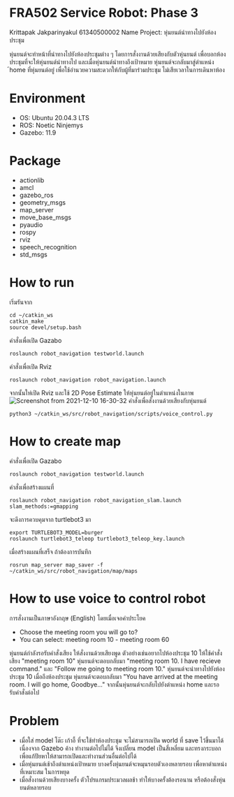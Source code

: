 # FRA502 Service Robot: Phase 3
Krittapak Jakparinyakul 61340500002
Name Project: หุ่นยนต์นำทางไปยังห้องประชุม

หุ่นยนต์จะทำหน้าที่นำทางไปยังห้องประชุมต่าง ๆ โดยการสั่งงานด้วยเสียงกับตัวหุ่นยนต์ เพื่อบอกห้องประชุมที่จะให้หุ่นยนต์นำทางไป และเมื่อหุ่นยนต์นำทางถึงเป้าหมาย หุ่นยนต์จะกลับมาสู่ตำแหน่ง ้home ที่หุ่นยนต์อยู่ เพื่อใช้อำนวยความสะดวกให้กับผู้ที่มาร่วมประชุม ไม่เสียเวลาในการเดินหาห้อง

# Environment
* OS: Ubuntu 20.04.3 LTS
* ROS: Noetic Ninjemys
* Gazebo: 11.9

# Package
* actionlib
* amcl
* gazebo_ros
* geometry_msgs
* map_server
* move_base_msgs
* pyaudio
* rospy
* rviz
* speech_recognition
* std_msgs

# How to run
เริ่มรันจาก
```
cd ~/catkin_ws
catkin_make
source devel/setup.bash
```
คำสั่งเพื่อเปิด Gazabo
```
roslaunch robot_navigation testworld.launch
```
คำสั่งเพื่อเปิด Rviz
```
roslaunch robot_navigation robot_navigation.launch
```
จากนั้นให่เปิด Rviz และใช้ 2D Pose Estimate ให้หุ่นยนต์อยู่ในตำแหน่งในภาพ
![Screenshot from 2021-12-10 16-30-32](https://user-images.githubusercontent.com/57758268/145551135-60ad262c-2a7a-47e3-9f24-84cdaec671e4.png)
คำสั่งเพื่อสั่งงานด้วยเสียงกับหุ่นยนต์
```
python3 ~/catkin_ws/src/robot_navigation/scripts/voice_control.py
```
# How to create map
คำสั่งเพื่อเปิด Gazabo
```
roslaunch robot_navigation testworld.launch
```
คำสั่งเพื่อสร้างแผนที่
```
roslaunch robot_navigation robot_navigation_slam.launch slam_methods:=gmapping
```
จะดึงการควบคุมจาก turtlebot3 มา
```
export TURTLEBOT3_MODEL=burger
roslaunch turtlebot3_teleop turtlebot3_teleop_key.launch
```
เมื่อสร้างแผนที่เสร็จ ถ้าต้องการบันทึก
```
rosrun map_server map_saver -f ~/catkin_ws/src/robot_navigation/map/maps
```

# How to use voice to control robot
การสั่งงานเป็นภาษาอังกฤษ (English) โดยเมื่อเจอคำประโยค

- Choose the meeting room you will go to?
- You can select: meeting room 10 - meeting room 60

หุ่นยนต์กำลังรอรับคำสั่งเสียง ให้สั่งงานด้วยเสียงพูด ตัวอย่างเช่นอยากไปห้องประชุม 10 ให้ใช้คำสั่งเสียง "meeting room 10" หุ่นยนต์จะตอบกลับมา "meeting room 10. I have recieve command." และ "Follow me going to meeting room 10." หุ่นยนต์จะนำทางไปยังห้องประชุม 10 เมื่อถึงห้องประชุม หุ่นยนต์จะตอบกลับมา "You have arrived at the meeting room. I will go home, Goodbye..." จากนั้นหุ่นยนต์จะกลับไปยังตำแหน่ง home และรอรับคำสั่งต่อไป

# Problem
* เมื่อใส่ model โต๊ะ เก้าอี้ ที่จะใช้ทำห้องประชุม จะไม่สามารถเปิด world ที่ save ไว้ขึ้นมาได้ เนื่องจาก Gazebo ค้าง ทำงานต่อไปไม่ได้ จึงเปลี่ยน model เป็นสี่เหลี่ยม และทรงกระบอก เพื่อแก้ปัยหาให้สามารถเปิดและทำงานส่วนอื่นต่อไปได้
* เมื่อหุ่นยนต์เช้าถึงตำแหน่งเป้าหมาย บางครั้งหุ่นยนต์จะหมุนรอบตัวเองหลายรอบ เพื่อหาตำแหน่งที่เหมาะสม ในการหยุด
* เมื่อสั่งงานด้วยเสียงบางครั้ง ตัวโปรแกรมประมวลผลช้า ทำให้บางครั้งต้องรอนาน หรือต้องสั่งหุ่นยนต์หลายรอบ
